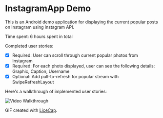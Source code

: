 # InstagramApp Demo

This is an Android demo application for displaying the current popular posts on Instagram using instagram API.

Time spent: 6 hours spent in total

Completed user stories:

 * [x] Required: User can scroll through current popular photos from Instagram
 * [x] Required: For each photo displayed, user can see the following details: Graphic, Caption, Username
 * [x] Optional: Add pull-to-refresh for popular stream with SwipeRefreshLayout
 
Here's a walkthrough of implemented user stories:

<img src='http://i.imgur.com/hRSfwMY.gif?1' title='Video Walkthrough' width='' alt='Video Walkthrough' />


GIF created with [LiceCap](http://www.cockos.com/licecap/).
